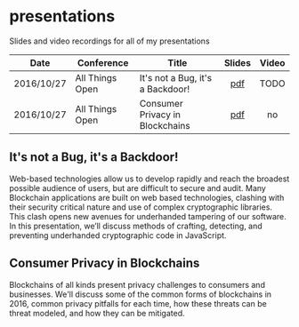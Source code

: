 # presentations
Slides and video recordings for all of my presentations



|    Date    | Conference      | Title                            |                  Slides                  | Video |
| :--------: | --------------- | -------------------------------- | :--------------------------------------: | :---: |
| 2016/10/27 | All Things Open | It's not a Bug, it's a Backdoor! | [pdf](allthingsopen-2016-kristovatlas-backdoor.pdf) | TODO  |
| 2016/10/27 | All Things Open | Consumer Privacy in Blockchains  | [pdf](allthingsopen-2016-kristovatlas-privacy.pdf) |  no   |



## It's not a Bug, it's a Backdoor!

Web-based technologies allow us to develop rapidly and reach the broadest possible audience of users, but are difficult to secure and audit. Many Blockchain applications are built on web based technologies, clashing with their security critical nature and use of complex cryptographic libraries. This clash opens new avenues for underhanded tampering of our software. In this presentation, we’ll discuss methods of crafting, detecting, and preventing underhanded cryptographic code in JavaScript.



## Consumer Privacy in Blockchains

Blockchains of all kinds present privacy challenges to consumers and businesses. We'll discuss some of the common forms of blockchains in 2016, common privacy pitfalls for each time, how these threats can be threat modeled, and how they can be mitigated.
